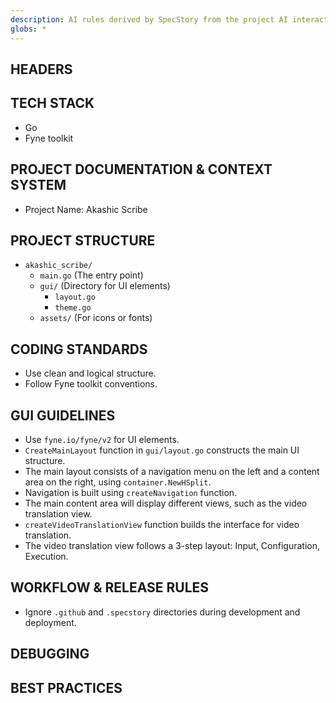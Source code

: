 ```yaml
---
description: AI rules derived by SpecStory from the project AI interaction history
globs: *
---
```


## HEADERS

## TECH STACK
*   Go
*   Fyne toolkit

## PROJECT DOCUMENTATION & CONTEXT SYSTEM
*   Project Name: Akashic Scribe

## PROJECT STRUCTURE
*   `akashic_scribe/`
    *   `main.go` (The entry point)
    *   `gui/` (Directory for UI elements)
        *   `layout.go`
        *   `theme.go`
    *   `assets/` (For icons or fonts)

## CODING STANDARDS
*   Use clean and logical structure.
*   Follow Fyne toolkit conventions.

## GUI GUIDELINES
*   Use `fyne.io/fyne/v2` for UI elements.
*   `CreateMainLayout` function in `gui/layout.go` constructs the main UI structure.
*   The main layout consists of a navigation menu on the left and a content area on the right, using `container.NewHSplit`.
*   Navigation is built using `createNavigation` function.
*   The main content area will display different views, such as the video translation view.
*   `createVideoTranslationView` function builds the interface for video translation.
*   The video translation view follows a 3-step layout: Input, Configuration, Execution.

## WORKFLOW & RELEASE RULES
*   Ignore `.github` and `.specstory` directories during development and deployment.

## DEBUGGING

## BEST PRACTICES